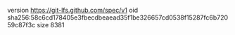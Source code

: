 version https://git-lfs.github.com/spec/v1
oid sha256:58c6cd178405e3fbecdbeaead35f1be326657cd0538f15287fc6b72059c87f3c
size 8381
